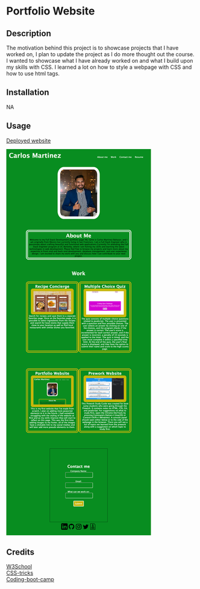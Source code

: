 #  Portfolio Website

## Description

The motivation behind this project is to showcase projects that I have worked on, I plan to update the project as I do more thought out the course. I wanted to showcase what I have already worked on and what I build upon my skills with CSS. I learned a lot on how to style a webpage with CSS and how to use html tags. 

## Installation

NA

## Usage

[Deployed website](https://carlosmb001.github.io/portfolio_website/)

![image of website](assests/images/profolio.png)

## Credits

[W3School](https://www.w3schools.com/html/default.asp) <br>
[CSS-tricks](https://css-tricks.com/snippets/css/a-guide-to-flexbox/) <br>
[Coding-boot-camp](https://coding-boot-camp.github.io/full-stack/) <br>

